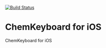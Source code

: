 [![Build Status](https://travis-ci.org/chemopin/chemkeyboard-ios-oss.svg?branch=master)](https://travis-ci.org/chemopin/chemkeyboard-ios-oss)

# ChemKeyboard for iOS
ChemKeyboard for iOS
